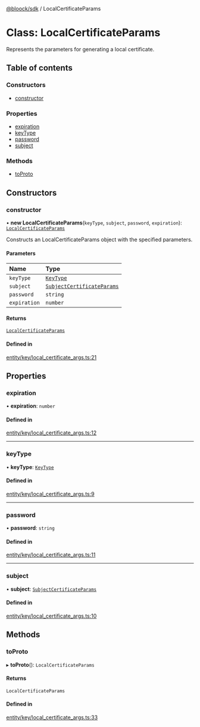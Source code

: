 [@bloock/sdk](../index.md) / LocalCertificateParams

# Class: LocalCertificateParams

Represents the parameters for generating a local certificate.

## Table of contents

### Constructors

- [constructor](LocalCertificateParams.md#constructor)

### Properties

- [expiration](LocalCertificateParams.md#expiration)
- [keyType](LocalCertificateParams.md#keytype)
- [password](LocalCertificateParams.md#password)
- [subject](LocalCertificateParams.md#subject)

### Methods

- [toProto](LocalCertificateParams.md#toproto)

## Constructors

### constructor

• **new LocalCertificateParams**(`keyType`, `subject`, `password`, `expiration`): [`LocalCertificateParams`](LocalCertificateParams.md)

Constructs an LocalCertificateParams object with the specified parameters.

#### Parameters

| Name | Type |
| :------ | :------ |
| `keyType` | [`KeyType`](../enums/KeyType-1.md) |
| `subject` | [`SubjectCertificateParams`](SubjectCertificateParams.md) |
| `password` | `string` |
| `expiration` | `number` |

#### Returns

[`LocalCertificateParams`](LocalCertificateParams.md)

#### Defined in

[entity/key/local_certificate_args.ts:21](https://github.com/bloock/bloock-sdk/blob/46978bc/languages/js/src/entity/key/local_certificate_args.ts#L21)

## Properties

### expiration

• **expiration**: `number`

#### Defined in

[entity/key/local_certificate_args.ts:12](https://github.com/bloock/bloock-sdk/blob/46978bc/languages/js/src/entity/key/local_certificate_args.ts#L12)

___

### keyType

• **keyType**: [`KeyType`](../enums/KeyType-1.md)

#### Defined in

[entity/key/local_certificate_args.ts:9](https://github.com/bloock/bloock-sdk/blob/46978bc/languages/js/src/entity/key/local_certificate_args.ts#L9)

___

### password

• **password**: `string`

#### Defined in

[entity/key/local_certificate_args.ts:11](https://github.com/bloock/bloock-sdk/blob/46978bc/languages/js/src/entity/key/local_certificate_args.ts#L11)

___

### subject

• **subject**: [`SubjectCertificateParams`](SubjectCertificateParams.md)

#### Defined in

[entity/key/local_certificate_args.ts:10](https://github.com/bloock/bloock-sdk/blob/46978bc/languages/js/src/entity/key/local_certificate_args.ts#L10)

## Methods

### toProto

▸ **toProto**(): `LocalCertificateParams`

#### Returns

`LocalCertificateParams`

#### Defined in

[entity/key/local_certificate_args.ts:33](https://github.com/bloock/bloock-sdk/blob/46978bc/languages/js/src/entity/key/local_certificate_args.ts#L33)
